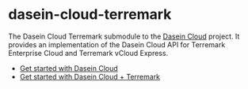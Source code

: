 dasein-cloud-terremark
=======================

The Dasein Cloud Terremark submodule to the [Dasein Cloud](https://github.com/greese/dasein-cloud) project. It provides
an implementation of the Dasein Cloud API for Terremark Enterprise Cloud and  Terremark vCloud Express.

* [Get started with Dasein Cloud](https://github.com/greese/dasein-cloud)
* [Get started with Dasein Cloud + Terremark](https://github.com/erik-johnson/dasein-cloud-terremark/wiki)
